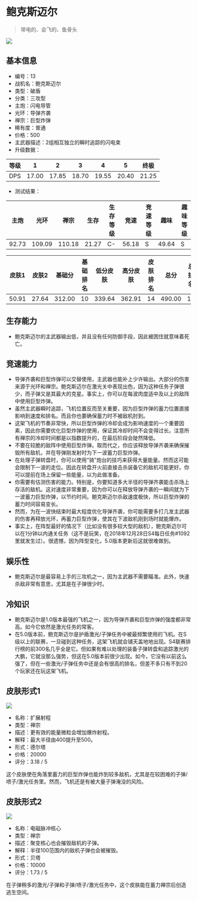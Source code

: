 # 鲍克斯迈尔

> 带电的、会飞的、鱼骨头

<img src="/ships/ship_13.png" style={{zoom:1}}/>

## 基本信息

- 编号：13
- 战机名：鲍克斯迈尔
- 类型：破盾
- 分类：三攻型
- 主炮：闪电导管
- 光环：导弹齐袭
- 禅宗：巨型炸弹
- 稀有度：普通
- 价格：500
- 主武器描述：2组相互独立的瞬时追踪的闪电束
- 升级数据：

| 等级 | 1 | 2 | 3 | 4 | 5 | 终极 |
|--|--|--|--|--|--|--|
| DPS | 17.00 | 17.85 | 18.70 | 19.55 | 20.40 | 21.25 |

- 测试结果：

| 主炮 | 光环 | 禅宗 | 生存 | 生存等级 | 竞速 | 竞速等级 | 趣味 | 趣味等级 |
|--|--|--|--|--|--|--|--|--|
| 92.73 | 109.09 | 110.18 | 21.27 | C- | 56.18 | S | 49.64 | S |

| 皮肤1 | 皮肤2 | 基础分 | 基础排名 | 低分皮肤 | 高分皮肤 | 皮肤排名 | 总分 | 总排名 |
|--|--|--|--|--|--|--|--|--|
| 50.91 | 27.64 | 312.00 | 10 | 339.64 | 362.91 | 14 | 490.00 | 16 |

## 生存能力

- 鲍克斯迈尔的主武器输出低，并且没有任何防御手段，因此被困住就意味着死亡。

## 竞速能力

- 导弹齐袭和巨型炸弹可以交替使用，主武器也能补上少许输出。大部分的伤害来源于光环和禅宗。鲍克斯迈尔在激光关中表现出色，因为这种任务子弹很少，而子弹又是其最大的克星。事实上，你可以在每波肉度适中及以上的敌阵中使用巨型炸弹。
- 虽然主武器瞬时追踪，飞机位置反而至关重要，因为巨型炸弹的蓄力位置直接影响到速度和排名。而且你也要确保蓄力时不被敌机肘到。
- 这架飞机的节奏非常快，所以巨型炸弹的冷却会成为影响速度的一个重要因素，因此你需要优化巨型炸弹的使用，保证其冷却时间不会变得过长。注意所有禅宗的冷却时间都是以指数提升的，在最后阶段会陡然降低。
- 不要在较脆的敌阵中使用巨型炸弹。取而代之，你应该释放导弹齐袭来确保摧毁所有敌机，并在导弹刚发射时为下一波蓄力巨型炸弹。
- 在处理子弹转盘时，你可以使用“骑”炮台的技巧来获得大量能量。然而这可能会限制下一波的走位。因此在转盘开火前直接击杀装备它的敌机可能更好。你可以提前在场上保留一些能量，以为此做准备。
- 你需要有估测伤害的能力。特别是，你要知道多大半径的导弹齐袭能击杀场上存活的敌机。这对速度非常重要，因为你可以在释放导弹齐袭的一瞬间就为下一波蓄力巨型炸弹，以节约时间。鲍克斯迈尔杀敌速度极快，所以巨型炸弹的蓄力时间容易变长。
- 然而，为在一波快结束时最大程度优化导弹齐袭，你可能需要多打几发主武器的伤害再释放光环，再蓄力巨型炸弹，使其在下波敌机刚到场时就能爆炸。
- 事实上，在阵型最好的情况下（比如没有很多较大型的敌机），鲍克斯迈尔可以在1分钟以内通关任务（这不是玩笑，在2018年12月28日S4每日任务#1092里就发生过）。很遗憾，因为阵型变化，5.0版本更新后这就很难做到。

## 娱乐性

- 鲍克斯迈尔是最容易上手的三攻机之一，因为主武器不需要瞄准。此外，快速杀敌非常有意思，尤其是在子弹很少时。

## 冷知识

- 鲍克斯迈尔是1.0版本最强的飞机之一，因为导弹齐袭和巨型炸弹的强度都非常高。如今它依然是激光任务的常客。
- 在5.0版本前，鲍克斯迈尔是护盾激光/子弹任务中被最频繁使用的飞机。在S级以上的联赛，一旦碰到这种任务，这架飞机就会铺天盖地地出现。S4联赛排行榜的前300名几乎全是它。但如果有难以处理的装备子弹转盘和追踪激光的大鹏，它就没那么强势，但这在5.0版本前很少出现。如今，它没有以前这么强了，但在一些激光/子弹任务中还是会有很高的排名，但差不多只有不到20个玩家还在玩这架飞机。

## 皮肤形式1

<img src="/ships/ship_13_apex_1.png" style={{zoom:1}}/>

- 名称：扩展射程
- 类型：禅宗
- 描述：更有效的能量微粒会增加爆炸射程。
- 解释：最大半径由400提升至500。
- 形式：德尔塔
- 价格：20000
- 评分：3.18 / 5

这个皮肤使在角落里蓄力的巨型炸弹也能炸到较多敌机，尤其是在较困难的子弹/喷子/激光任务里。然而，飞机还是有被大量子弹淹没的风险。

## 皮肤形式2

<img src="/ships/ship_13_apex_2.png" style={{zoom:1}}/>

- 名称：电磁脉冲核心
- 类型：禅宗
- 描述：聚变核心也会摧毁敌机的子弹。
- 解释：半径100范围内的敌机子弹也会被摧毁。
- 形式：贝塔
- 价格：10000
- 评分：1.73 / 5

在子弹稍多的激光/子弹和子弹/喷子/激光任务中，这个皮肤能在蓄力禅宗后创造逃生空间。
